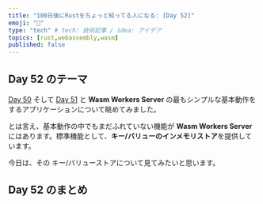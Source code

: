```yaml
---
title: "100日後にRustをちょっと知ってる人になる: [Day 52]"
emoji: "🦀"
type: "tech" # tech: 技術記事 / idea: アイデア
topics: [rust,webassembly,wasm]
published: false
---
```

## Day 52 のテーマ

[Day 50](https://zenn.dev/shinyay/articles/hello-rust-day050) そして [Day 51](https://zenn.dev/shinyay/articles/hello-rust-day051) と **Wasm Workers Server** の最もシンプルな基本動作をするアプリケーションについて眺めてみました。

とは言え、基本動作の中でもまだふれていない機能が **Wasm Workers Server** にはあります。標準機能として、**キー/バリューのインメモリストア**を提供しています。

今日は、その キー/バリューストアについて見てみたいと思います。



## Day 52 のまとめ
